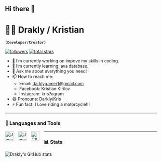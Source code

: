 ## Hi there 👋
# 🏄‍♂️ Drakly / Kristian

**`(Developer/Creator)`**


<p align="left"> 
      <a href="https://github.com/Drakly?tab=followers">
         <img alt="followers" title="Follow me on Github" src="https://custom-icon-badges.demolab.com/github/followers/Drakly?color=236ad3&labelColor=1155ba&style=for-the-badge&logo=person-add&label=Follow&logoColor=white"/></a>
      <a href="https://github.com/Drakly?tab=repositories&sort=stargazers">
         <img alt="total stars" title="Total stars on GitHub" src="https://custom-icon-badges.demolab.com/github/stars/Drakly?color=55960c&style=for-the-badge&labelColor=488207&logo=star"/></a>
   </p>

- 🔭 I’m currently working on impove my skills in coding.
- 🌱 I’m currently learning java database.
- 💬 Ask me about everything you need!
- 📫 How to reach me: 
  - Email: darklygamer1@gmail.com
  - Facebook: Kristian Kirilov
  - Instagram: kris7agram
- 😄 Pronouns: Darkly/Kris
- ⚡ Fun fact: I Love riding a motorcycle!!!

---

### 🧰 Languages and Tools
<img align="left" alt="Java" width="30px" style="padding-right:10px;" src="https://cdn.jsdelivr.net/gh/devicons/devicon/icons/java/java-original.svg"/>
<img align="left" alt="JavaScript" width="30px" style="padding-right:10px;" src="https://cdn.jsdelivr.net/gh/devicons/devicon/icons/javascript/javascript-plain.svg" />
<img align="left" alt="C#" width="30px" style="padding-right:10px;" src="https://cdn.jsdelivr.net/gh/devicons/devicon/icons/cplusplus/cplusplus-line.svg" />


---


### 📊 Stats

![Drakly's GitHub stats](https://github-readme-stats.vercel.app/api?username=drakly&show_icons=true&theme=gruvbox)
